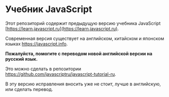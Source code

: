 # Учебник JavaScript

Этот репозиторий содержит предыдущую версию учебника JavaScript [https://learn.javascript.ru](https://learn.javascript.ru).

Современная версия существует на английском, китайском и японском языках <https://javascript.info>.

**Пожалуйста, помогите с переводом новой английской версии на русский язык.**

Это можно сделать в репозитории <https://github.com/javascriptru/javascript-tutorial-ru>.

В эту версию исправления вносить уже не стоит, лучше в английскую, или сделать перевод.
